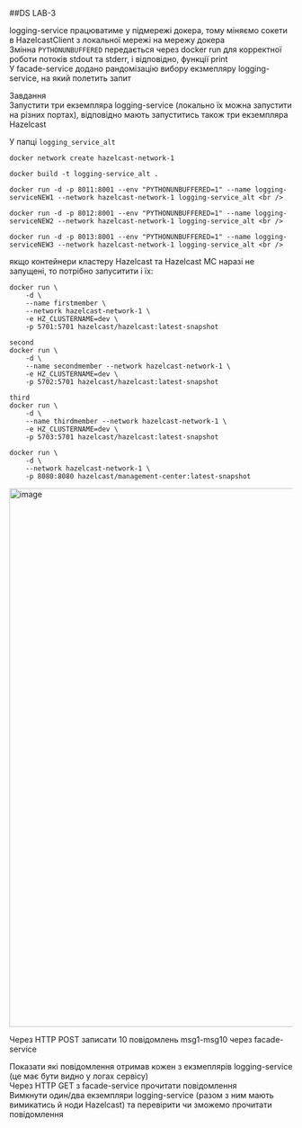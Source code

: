 ##DS LAB-3 


logging-service працюватиме у підмережі докера, тому міняємо сокети в HazelcastClient з локальної мережі на мережу докера <br />
Змінна ``PYTHONUNBUFFERED`` передається через docker run для корректної роботи потоків stdout та stderr, і відповідно, функції print <br />
У facade-service додано рандомізацію вибору екзмепляру logging-service, на який полетить запит <br />



Завдання <br />
Запустити три екземпляра logging-service (локально їх можна запустити на різних портах), відповідно мають запуститись також три екземпляра Hazelcast <br />

У папці ``logging_service_alt``

```
docker network create hazelcast-network-1

docker build -t logging-service_alt .

docker run -d -p 8011:8001 --env "PYTHONUNBUFFERED=1" --name logging-serviceNEW1 --network hazelcast-network-1 logging-service_alt <br />

docker run -d -p 8012:8001 --env "PYTHONUNBUFFERED=1" --name logging-serviceNEW2 --network hazelcast-network-1 logging-service_alt <br />

docker run -d -p 8013:8001 --env "PYTHONUNBUFFERED=1" --name logging-serviceNEW3 --network hazelcast-network-1 logging-service_alt <br />
```
якщо контейнери кластеру Hazelcast та Hazelcast MC наразі не запущені, то потрібно запуситити і їх: <br />

```
docker run \
    -d \
    --name firstmember \
    --network hazelcast-network-1 \
    -e HZ_CLUSTERNAME=dev \
    -p 5701:5701 hazelcast/hazelcast:latest-snapshot 

second
docker run \
    -d \
    --name secondmember --network hazelcast-network-1 \
    -e HZ_CLUSTERNAME=dev \
    -p 5702:5701 hazelcast/hazelcast:latest-snapshot

third
docker run \
    -d \
    --name thirdmember --network hazelcast-network-1 \
    -e HZ_CLUSTERNAME=dev \
    -p 5703:5701 hazelcast/hazelcast:latest-snapshot

docker run \
    -d \
    --network hazelcast-network-1 \
    -p 8080:8080 hazelcast/management-center:latest-snapshot
```


<img width="958" alt="image" src="https://github.com/breckenreed/DS-Lab3/assets/62158298/f93921cd-f45b-4ab7-924e-21422ed54966">


Через HTTP POST записати 10 повідомлень msg1-msg10 через facade-service <br />







Показати які повідомлення отримав кожен з екзмеплярів logging-service (це має бути видно у логах сервісу) <br />
Через HTTP GET з facade-service прочитати повідомлення <br />
Вимкнути один/два екземпляри logging-service (разом з ним мають вимикатись й ноди Hazelcast) та перевірити чи зможемо прочитати повідомлення <br />

